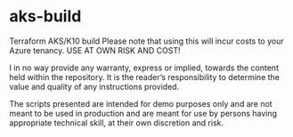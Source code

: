 # aks-build
Terraform AKS/K10 build
Please note that using this will incur costs to your Azure tenancy. USE AT OWN RISK AND COST!

I in no way provide any warranty, express or implied, towards the content held within the repository. It is the reader’s responsibility to determine the value and quality of any instructions provided.

The scripts presented are intended for demo purposes only and are not meant to be used in production and are meant for use by persons having appropriate technical skill, at their own discretion and risk.
